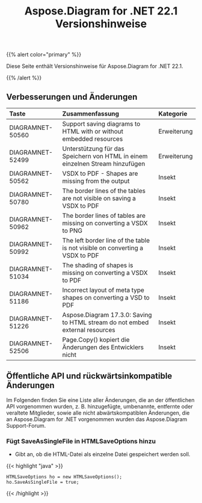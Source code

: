 ﻿---
title: Aspose.Diagram for .NET 22.1 Versionshinweise
type: docs
weight: 27
url: /de/net/aspose-diagram-for-net-22-1-release-notes/
---
{{% alert color="primary" %}} 

Diese Seite enthält Versionshinweise für Aspose.Diagram for .NET 22.1.

{{% /alert %}} 
## **Verbesserungen und Änderungen**

|**Taste**|**Zusammenfassung**|**Kategorie**|
|:- |:- |:- |
|DIAGRAMNET-50560|Support saving diagrams to HTML with or without embedded resources|Erweiterung|
|DIAGRAMNET-52499|Unterstützung für das Speichern von HTML in einem einzelnen Stream hinzufügen|Erweiterung|
|DIAGRAMNET-50562|VSDX to PDF - Shapes are missing from the output|Insekt|
|DIAGRAMNET-50780|The border lines of the tables are not visible on saving a VSDX to PDF|Insekt|
|DIAGRAMNET-50962|The border lines of tables are missing on converting a VSDX to PNG|Insekt|
|DIAGRAMNET-50992|The left border line of the table is not visible on converting a VSDX to PDF|Insekt|
|DIAGRAMNET-51034|The shading of shapes is missing on converting a VSDX to PDF|Insekt|
|DIAGRAMNET-51186|Incorrect layout of meta type shapes on converting a VSD to PDF|Insekt|
|DIAGRAMNET-51226|Aspose.Diagram 17.3.0: Saving to HTML stream do not embed external resources|Insekt|
|DIAGRAMNET-52506|Page.Copy() kopiert die Änderungen des Entwicklers nicht|Insekt|

## **Öffentliche API und rückwärtsinkompatible Änderungen**
Im Folgenden finden Sie eine Liste aller Änderungen, die an der öffentlichen API vorgenommen wurden, z. B. hinzugefügte, umbenannte, entfernte oder veraltete Mitglieder, sowie alle nicht abwärtskompatiblen Änderungen, die an Aspose.Diagram for .NET vorgenommen wurden das Aspose.Diagram Support-Forum.


### **Fügt SaveAsSingleFile in HTMLSaveOptions hinzu**
- Gibt an, ob die HTML-Datei als einzelne Datei gespeichert werden soll.

{{< highlight "java" >}}

    HTMLSaveOptions ho = new HTMLSaveOptions();
    ho.SaveAsSingleFile = true;

{{< /highlight >}}